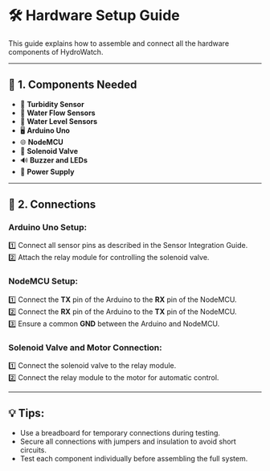 # 🛠️ Hardware Setup Guide  

This guide explains how to assemble and connect all the hardware components of HydroWatch.  

---

## 📌 **1. Components Needed**  
- 🌊 **Turbidity Sensor**  
- 🔄 **Water Flow Sensors**  
- 📏 **Water Level Sensors**  
- 🖥️ **Arduino Uno**  
- 🌐 **NodeMCU**  
- 🔧 **Solenoid Valve**  
- 🔊 **Buzzer and LEDs**  
- 🔌 **Power Supply**  

---

## 🔗 **2. Connections**  

### **Arduino Uno Setup:**  
1️⃣ Connect all sensor pins as described in the Sensor Integration Guide.  
2️⃣ Attach the relay module for controlling the solenoid valve.  

### **NodeMCU Setup:**  
1️⃣ Connect the **TX** pin of the Arduino to the **RX** pin of the NodeMCU.  
2️⃣ Connect the **RX** pin of the Arduino to the **TX** pin of the NodeMCU.  
3️⃣ Ensure a common **GND** between the Arduino and NodeMCU.  

### **Solenoid Valve and Motor Connection:**  
1️⃣ Connect the solenoid valve to the relay module.  
2️⃣ Connect the relay module to the motor for automatic control.  

---

## 💡 Tips:  
- Use a breadboard for temporary connections during testing.  
- Secure all connections with jumpers and insulation to avoid short circuits.  
- Test each component individually before assembling the full system.  

